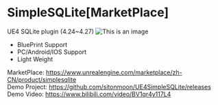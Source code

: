 # SimpleSQLite[MarketPlace]
UE4 SQLite plugin  (4.24~4.27)
![This is an image](https://github.com/sitonmoon/UE4SimpleSQLite/blob/main/Demo1.png)
- BluePrint Support
- PC/Android/IOS Support
- Light Weight

MarketPlace: https://www.unrealengine.com/marketplace/zh-CN/product/simplesqlite <br>
Demo Project: https://github.com/sitonmoon/UE4SimpleSQLite/releases <br>
Demo Video: https://www.bilibili.com/video/BV1qr4y117L4
